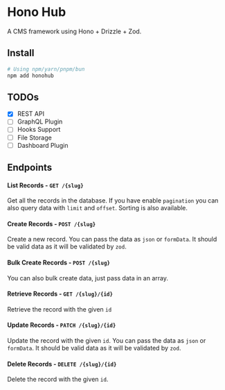 # Hono Hub

A CMS framework using Hono + Drizzle + Zod.

## Install

```sh
# Using npm/yarn/pnpm/bun
npm add honohub
```

## TODOs

- [x] REST API
- [ ] GraphQL Plugin
- [ ] Hooks Support
- [ ] File Storage
- [ ] Dashboard Plugin

## Endpoints

#### List Records - `GET /{slug}`

Get all the records in the database. If you have enable `pagination` you can also query data with `limit` and `offset`. Sorting is also available.

#### Create Records - `POST /{slug}`

Create a new record. You can pass the data as `json` or `formData`. It should be valid data as it will be validated by `zod`.

#### Bulk Create Records - `POST /{slug}`

You can also bulk create data, just pass data in an array.

#### Retrieve Records - `GET /{slug}/{id}`

Retrieve the record with the given `id`

#### Update Records - `PATCH /{slug}/{id}`

Update the record with the given `id`. You can pass the data as `json` or `formData`. It should be valid data as it will be validated by `zod`.

#### Delete Records - `DELETE /{slug}/{id}`

Delete the record with the given `id`.
